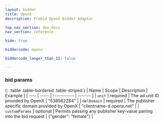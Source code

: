 ```yaml
---
layout: bidder
title: OpenX
description: Prebid OpenX Bidder Adaptor

top_nav_section: dev_docs
nav_section: reference

hide: true

biddercode: openx

biddercode_longer_than_12: false

---
```




### bid params

{: .table .table-bordered .table-striped }
| Name | Scope | Description | Example |
| :--- | :---- | :---------- | :------ |
| `unit` | required | The ad unit ID provided by OpenX | "538562284" |
| `delDomain` | required | The publisher specific domain provided by OpenX | "clientname-d.openx.net" |
| `customParams` | optional | Permits passing any publisher key-value pairing into the bid request | {"gender": "female"} |
